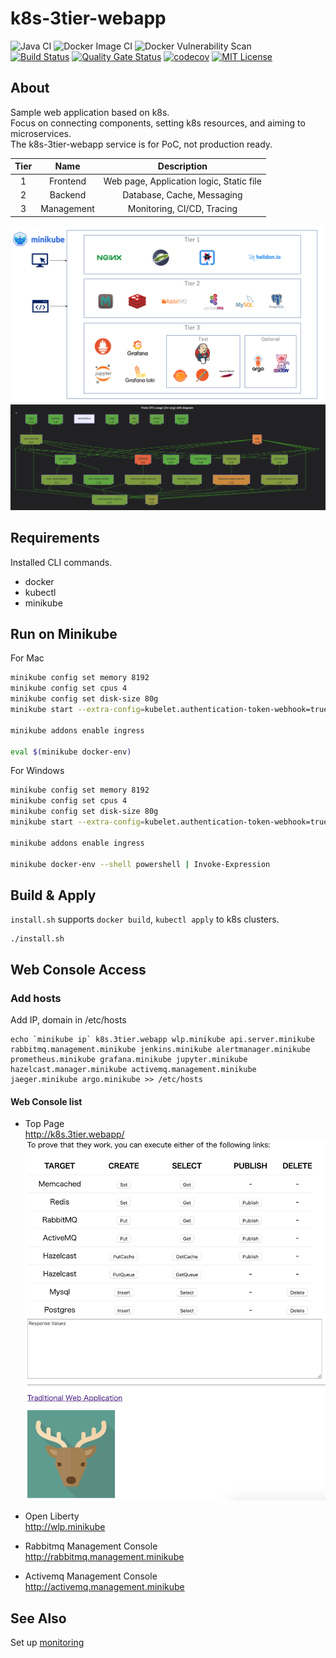 # k8s-3tier-webapp

![Java CI](https://github.com/yurake/k8s-3tier-webapp/workflows/Java%20CI/badge.svg)
![Docker Image CI](https://github.com/yurake/k8s-3tier-webapp/workflows/Docker%20Image%20CI/badge.svg)
![Docker Vulnerability Scan](https://github.com/yurake/k8s-3tier-webapp/workflows/Docker%20Vulnerability%20Scan/badge.svg)  
[![Build Status](https://travis-ci.com/yurake/k8s-3tier-webapp.svg?branch=master)](https://travis-ci.com/yurake/k8s-3tier-webapp)
[![Quality Gate Status](https://sonarcloud.io/api/project_badges/measure?project=yurake_webapp-service&metric=alert_status)](https://sonarcloud.io/dashboard?id=yurake_webapp-service)
[![codecov](https://codecov.io/gh/yurake/k8s-3tier-webapp/branch/master/graph/badge.svg)](https://codecov.io/gh/yurake/k8s-3tier-webapp)
[![MIT License](http://img.shields.io/badge/license-MIT-blue.svg?style=flat)](LICENSE)

## About
Sample web application based on k8s.  
Focus on connecting components, setting k8s resources, and aiming to microservices.  
The k8s-3tier-webapp service is for PoC, not production ready.

| Tier | Name | Description |
|:-:|:-:|:-:|
| 1 | Frontend | Web page, Application logic, Static file
| 2 | Backend | Database, Cache, Messaging
| 3 | Management | Monitoring, CI/CD, Tracing

![LayardArchitecturalOverview.png](./docs/LayardArchitecturalOverview.png)
![diagram.png](./docs/diagram.png)

## Requirements
Installed CLI commands.
* docker
* kubectl
* minikube

## Run on Minikube

For Mac  
```bash
minikube config set memory 8192
minikube config set cpus 4
minikube config set disk-size 80g
minikube start --extra-config=kubelet.authentication-token-webhook=true --extra-config=kubelet.authorization-mode=Webhook --kubernetes-version=v1.15.4

minikube addons enable ingress

eval $(minikube docker-env)
```

For Windows  
```bash
minikube config set memory 8192
minikube config set cpus 4
minikube config set disk-size 80g
minikube start --extra-config=kubelet.authentication-token-webhook=true --extra-config=kubelet.authorization-mode=Webhook --kubernetes-version=v1.15.4

minikube addons enable ingress

minikube docker-env --shell powershell | Invoke-Expression
```

## Build & Apply

`install.sh` supports `docker build`, `kubectl apply` to k8s clusters.
```
./install.sh
```

## Web Console Access

### Add hosts
Add IP, domain in /etc/hosts
```
echo `minikube ip` k8s.3tier.webapp wlp.minikube api.server.minikube rabbitmq.management.minikube jenkins.minikube alertmanager.minikube prometheus.minikube grafana.minikube jupyter.minikube hazelcast.manager.minikube activemq.management.minikube jaeger.minikube argo.minikube >> /etc/hosts
```

#### Web Console list
* Top Page  
http://k8s.3tier.webapp/
![top.png](./docs/top.png)

* Open Liberty  
http://wlp.minikube  
* Rabbitmq Management Console  
http://rabbitmq.management.minikube  
* Activemq Management Console  
http://activemq.management.minikube  

## See Also
Set up [monitoring](kubernetes/monitoring/README.md)
